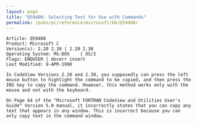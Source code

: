 ```yaml
---
layout: page
title: "Q59408: Selecting Text for Use with Commands"
permalink: /pubs/pc/reference/microsoft/kb/Q59408/
---
```


	Article: Q59408
	Product: Microsoft C
	Version(s): 2.20 2.30 | 2.20 2.30
	Operating System: MS-DOS    | OS/2
	Flags: ENDUSER | docerr insert
	Last Modified: 9-APR-1990
	
	In CodeView Versions 2.20 and 2.30, you supposedly can press the left
	mouse button to highlight the command to be copied, and then press the
	INS key to copy the command. However, this method works only with the
	mouse and not with the keyboard.
	
	On Page 64 of the "Microsoft FORTRAN CodeView and Utilities User's
	Guide" Version 5.0 manual, it incorrectly states that you can copy any
	text that appears in any window. This is incorrect because you can
	only copy text in the command window.
